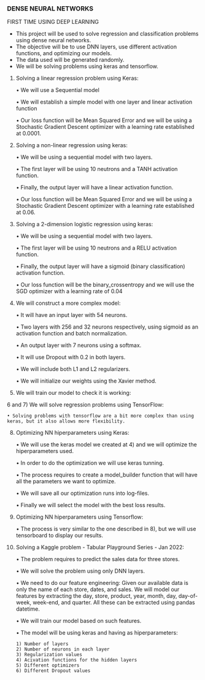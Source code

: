 ### DENSE NEURAL NETWORKS

FIRST TIME USING DEEP LEARNING 

- This project will be used to solve regression and classification problems using dense neural networks. 
- The objective will be to use DNN layers, use different activation functions, and optimizing our models.
- The data used will be generated randomly. 
- We will be solving problems using keras and tensorflow.          

1) Solving a linear regression problem using Keras:

    • We will use a Sequential model 

    • We will establish a simple model with one layer and linear activation function

    • Our loss function will be Mean Squared Error and we will be using a Stochastic Gradient Descent optimizer with a learning rate established at 0.0001.

2) Solving a non-linear regression using keras:

    • We will be using a sequential model with two layers.

    • The first layer will be using 10 neutrons and a TANH activation function.

    • Finally, the output layer will have a linear activation function.

    • Our loss function will be Mean Squared Error and we will be using a Stochastic Gradient Descent optimizer with a learning rate established at 0.06.

3) Solving a 2-dimension logistic regression using keras:

    • We will be using a sequential model with two layers.

    • The first layer will be using 10 neutrons and a RELU activation function.

    • Finally, the output layer will have a sigmoid (binary classification) activation function.

    • Our loss function will be the binary_crossentropy and we will use the SGD optimizer with a learning rate of 0.04

4) We will construct a more complex model:

    • It will have an input layer with 54 neurons.

    • Two layers with 256 and 32 neurons respectively, using sigmoid as an activation function and batch normalization. 

    • An output layer with 7 neurons using a softmax.

    • It will use Dropout with 0.2 in both layers.

    • We will include both L1 and L2 regularizers. 

    • We will initialize our weights using the Xavier method. 

5) We will train our model to check it is working:
    
6 and 7) We will solve regression problems using TensorFlow:

    • Solving problems with tensorflow are a bit more complex than using keras, but it also allows more flexibility.

8) Optimizing NN hiperparameters using Keras:

    • We will use the keras model we created at 4) and we will optimize the hiperparameters used.

    • In order to do the optimization we will use keras tunning. 

    • The process requires to create a model_builder function that will have all the parameters we want to optimize.

    • We will save all our optimization runs into log-files. 

    • Finally we will select the model with the best loss results. 

9) Optimizing NN hiperparameters using Tensorflow:

    • The process is very similar to the one described in 8), but we will use tensorboard to display our results.

10) Solving a Kaggle problem - Tabular Playground Series - Jan 2022:

    • The problem requires to predict the sales data for three stores.

    • We will solve the problem using only DNN layers. 

    • We need to do our feature engineering:
            Given our available data is only the name of each store, dates, and sales. We will model our features by extracting the day, store, product, year, month, day, day-of-week, week-end, and quarter. All these can be extracted using pandas datetime. 
    
    • We will train our model based on such features.
    
    • The model will be using keras and having as hiperparameters: 

        1) Number of layers
        2) Number of neurons in each layer
        3) Regularization values
        4) Acivation functions for the hidden layers
        5) Different optimizers
        6) Different Dropout values